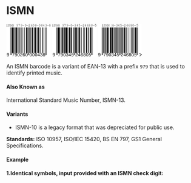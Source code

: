 # ISMN

![](/assets/ismn-1.png)            ![](/assets/ismn-2.png)          ![](/assets/ismn-3.png)

An ISMN barcode is a variant of EAN-13 with a prefix `979` that is used to identify printed music.

#### **Also Known as**

International Standard Music Number, ISMN-13.

#### Variants

* ISMN-10 is a legacy format that was depreciated for public use.

**Standards:** ISO 10957, ISO/IEC 15420, BS EN 797, GS1 General Specifications.

#### **Example**

**1.Identical symbols, input provided with an ISMN check digit:**

